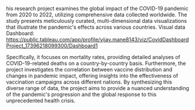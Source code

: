 his research project examines the global impact of the COVID-19 pandemic from 2020 to 2022, utilizing comprehensive data collected worldwide. The study presents meticulously curated, multi-dimensional data visualizations that illustrate the pandemic's effects across various countries. 
Visual data Dashboard: https://public.tableau.com/app/profile/vijay.mane8143/viz/CovidDashboardProject_17396218099300/Dashboard1

Specifically, it focuses on mortality rates, providing detailed analyses of COVID-19-related deaths on a country-by-country basis. Furthermore, the project investigates the correlation between vaccine distribution and changes in pandemic impact, offering insights into the effectiveness of vaccination campaigns across different nations. 
By synthesizing this diverse range of data, the project aims to provide a nuanced understanding of the pandemic's progression and the global response to this unprecedented health crisis.
